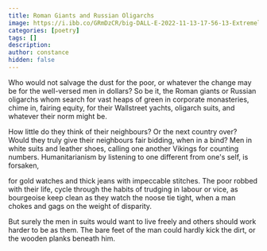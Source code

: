 ```yaml
---
title: Roman Giants and Russian Oligarchs
image: https://i.ibb.co/GRmDzCR/big-DALL-E-2022-11-13-17-56-13-Extremely-rich-people-and-extremely-poor-people-in-the-style-of-Van-G.png
categories: [poetry]
tags: []
description: 
author: constance
hidden: false
---
```


Who would not salvage the dust for the poor,
or whatever the change may be for the well-versed men in dollars?
So be it, the Roman giants or Russian oligarchs whom search for vast heaps of green in corporate monasteries,
chime in, fairing equity, for their Wallstreet yachts, oligarch suits, and whatever their norm might be.

How little do they think of their neighbours? Or the next country over?
Would they truly give their neighbours fair bidding, when in a bind?
Men in white suits and leather shoes, calling one another Vikings for counting numbers.
Humanitarianism by listening to one different from one's self, is forsaken,

for gold watches and thick jeans with impeccable stitches.
The poor robbed with their life, cycle through the habits of trudging in labour or vice,
as bourgeoise keep clean as they watch the noose tie tight,
when a man chokes and gags on the weight of disparity.

But surely the men in suits would want to live freely and others should work harder to be as them.
The bare feet of the man could hardly kick the dirt, or the wooden planks beneath him.
